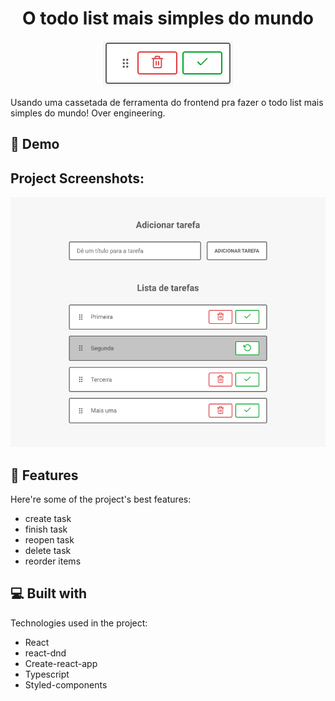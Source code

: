 <h1 align="center" id="title">O todo list mais simples do mundo</h1>

<p align="center"><img src="https://raw.githubusercontent.com/IgorSousaFront/task-list-with-dnd/main/public/screenshot-01.png" alt="project-image"></p>

<p id="description">Usando uma cassetada de ferramenta do frontend pra fazer o todo list mais simples do mundo! Over engineering.</p>

<h2>🚀 Demo</h2>

<h2>Project Screenshots:</h2>

<img src="https://raw.githubusercontent.com/IgorSousaFront/task-list-with-dnd/main/public/screenshot-02.png" alt="project-screenshot" width="800" height="400/">

  
  
<h2>🧐 Features</h2>

Here're some of the project's best features:

*   create task
*   finish task
*   reopen task
*   delete task
*   reorder items

  
  
<h2>💻 Built with</h2>

Technologies used in the project:

*   React
*   react-dnd
*   Create-react-app
*   Typescript
*   Styled-components